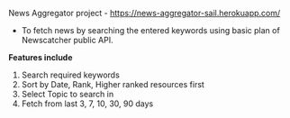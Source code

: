 News Aggregator project - https://news-aggregator-sail.herokuapp.com/ 

- To fetch news by searching the entered keywords using basic plan of Newscatcher public API.

<b>Features include</b>

1. Search required keywords
2. Sort by Date, Rank, Higher ranked resources first
3. Select Topic to search in
4. Fetch from last 3, 7, 10, 30, 90 days
